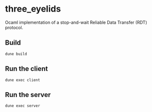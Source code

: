 # three_eyelids
Ocaml implementation of a stop-and-wait Reliable Data Transfer (RDT) protocol.


## Build
```
dune build
```

## Run the client
```
dune exec client
```

## Run the server
```
dune exec server
```